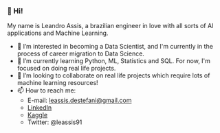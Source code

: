 ### 👋 Hi! 

My name is Leandro Assis, a brazilian engineer in love with all sorts of AI applications and Machine Learning.
- 👀 I’m interested in becoming a Data Scientist, and I'm currently in the process of career migration to Data Science.
- 🌱 I’m currently learning Python, ML, Statistics and SQL. For now, I'm focused on doing real life projects.
- 💞️ I’m looking to collaborate on real life projects which require lots of machine learning resources!
- 📫 How to reach me:
    * E-mail: leassis.destefani@gmail.com
    * [LinkedIn](https://www.linkedin.com/in/leandrodestefani/)
    * [Kaggle](https://www.kaggle.com/leandrodestefani)
    * Twitter: @leassis91
    
<!---
leassis91/leassis91 is a ✨ special ✨ repository because its `README.md` (this file) appears on your GitHub profile.
You can click the Preview link to take a look at your changes.
--->
